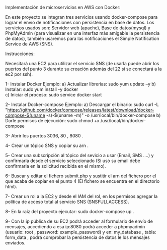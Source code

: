 Implementación de microservicios en AWS con Docker:

En este proyecto se integran tres servicios usando docker-compose para lograr el envío de notificaciones con persistencia en base de datos. Los servicios usados son: Servidor web (apache), Base de datos(mysql) y PhpMyAdmin (para visualizar en una interfaz más amigable la persistencia de datos), también usaremos para las notificaciones el Simple Notification Service de AWS (SNS).

Instrucciones: 

Necesitará una EC2 para utilizar el servicio SNS (de usarla puede abrir los puertos del punto 3 durante su creación además del 22 si se conectará a la ec2 por ssh).

1-	Instalar Docker 
Ejemplo: a) Actualizar librerías: sudo yum update –y
     b)  Instalar: sudo yum install -y docker  
    	      c) Iniciar el proceso: sudo service docker start
	
2-	Instalar Docker-compose 
Ejemplo: a) Descargar el binario: sudo curl -L "https://github.com/docker/compose/releases/latest/download/docker-compose-$(uname -s)-$(uname -m)" -o /usr/local/bin/docker-compose
	  b) Darle permisos de ejecución: sudo chmod +x /usr/local/bin/docker-compose

3-	Abrir los puertos 3036, 80 , 8080  .

4-	Crear un tópico SNS y copiar su arn  .

5-	Crear una subscripción al tópico del sevicio a usar (Email, SMS ….) y confirmarla desde el servicio seleccionado (Si usó su email debe confirmarla en la solicitud recibida en el mismo). 

6-	Buscar y editar el fichero submit.php y sustitir el arn del fichero por el  que acaba de copiar en el punto 4 (El fichero se encuentra en el directorio html).

7-	Crear un rol a la EC2 y desde el IAM del rol, en los permisos agregar la política de acceso total al servicio SNS (SNSFULLACCESS).

8-	En la raíz del proyecto ejecutar: sudo docker-compose up  . 

9-	Con la ip pública de su EC2 podrá acceder al formulario de envío de mensajes, accediendo a esa ip:8080 podrá acceder a phpmyadmin  (usuario: root , password: example_password)  y en: my_database ,  tabla: form_data , podrá comprobar la persistencia de datos le los mensajes enviados. 


